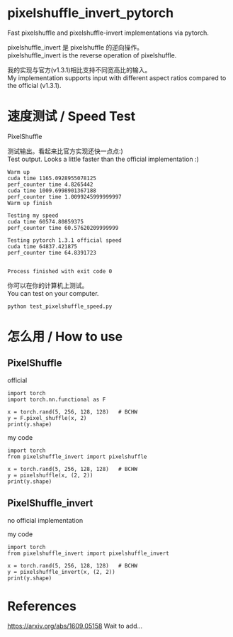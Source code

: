 # pixelshuffle_invert_pytorch
 Fast pixelshuffle and pixelshuffle-invert implementations via pytorch.  
 
pixelshuffle_invert 是 pixelshuffle 的逆向操作。  
pixelshuffle_invert is the reverse operation of pixelshuffle.  

我的实现与官方(v1.3.1)相比支持不同宽高比的输入。  
My implementation supports input with different aspect ratios compared to the official (v1.3.1).  

# 速度测试 / Speed Test

PixelShuffle  

测试输出。看起来比官方实现还快一点点:)  
Test output. Looks a little faster than the official implementation :)  
```
Warm up
cuda time 1165.0928955078125
perf_counter time 4.8265442
cuda time 1009.6998901367188
perf_counter time 1.0099245999999997
Warm up finish

Testing my speed
cuda time 60574.80859375
perf_counter time 60.57620209999999

Testing pytorch 1.3.1 official speed
cuda time 64837.421875
perf_counter time 64.8391723


Process finished with exit code 0

```

你可以在你的计算机上测试。  
You can test on your computer.  
```
python test_pixelshuffle_speed.py
```

# 怎么用 / How to use

## PixelShuffle
official  
```
import torch
import torch.nn.functional as F

x = torch.rand(5, 256, 128, 128)   # BCHW
y = F.pixel_shuffle(x, 2)
print(y.shape)
```
my code  
```
import torch
from pixelshuffle_invert import pixelshuffle

x = torch.rand(5, 256, 128, 128)   # BCHW
y = pixelshuffle(x, (2, 2))
print(y.shape)
```

## PixelShuffle_invert
no official implementation  

my code  
```
import torch
from pixelshuffle_invert import pixelshuffle_invert

x = torch.rand(5, 256, 128, 128)   # BCHW
y = pixelshuffle_invert(x, (2, 2))
print(y.shape)
```

# References
https://arxiv.org/abs/1609.05158
Wait to add...
